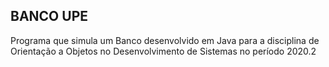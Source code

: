 ## BANCO UPE

Programa que simula um Banco desenvolvido em Java para a disciplina de Orientação a Objetos no Desenvolvimento de Sistemas no período 2020.2 

